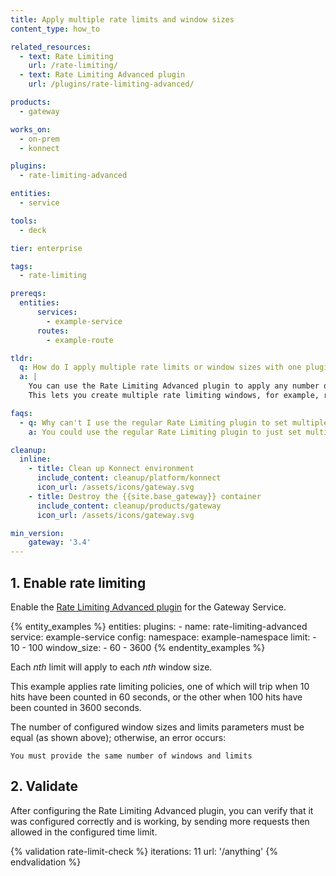 ```yaml
---
title: Apply multiple rate limits and window sizes
content_type: how_to

related_resources:
  - text: Rate Limiting
    url: /rate-limiting/
  - text: Rate Limiting Advanced plugin
    url: /plugins/rate-limiting-advanced/

products:
  - gateway

works_on:
  - on-prem
  - konnect

plugins: 
  - rate-limiting-advanced

entities:
  - service

tools:
  - deck

tier: enterprise

tags:
  - rate-limiting

prereqs:
  entities:
      services:
        - example-service
      routes:
        - example-route

tldr: 
  q: How do I apply multiple rate limits or window sizes with one plugin instance?
  a: |
    You can use the Rate Limiting Advanced plugin to apply any number of rate limits and window sizes per plugin instance. 
    This lets you create multiple rate limiting windows, for example, rate limit per minute and per hour, and per any arbitrary window size.

faqs:
  - q: Why can't I use the regular Rate Limiting plugin to set multiple limits and window sizes?
    a: You could use the regular Rate Limiting plugin to just set multiple limits, but the regular plugin doesn't support configurable window sizes.

cleanup:
  inline:
    - title: Clean up Konnect environment
      include_content: cleanup/platform/konnect
      icon_url: /assets/icons/gateway.svg
    - title: Destroy the {{site.base_gateway}} container
      include_content: cleanup/products/gateway
      icon_url: /assets/icons/gateway.svg

min_version:
    gateway: '3.4'
---
```


## 1. Enable rate limiting

Enable the [Rate Limiting Advanced plugin](/plugins/rate-limiting-advanced/) for the Gateway Service.

{% entity_examples %}
entities:
  plugins:
    - name: rate-limiting-advanced
      service: example-service
      config:
        namespace: example-namespace
        limit:
        - 10
        - 100
        window_size:
        - 60
        - 3600
{% endentity_examples %}

Each *nth* limit will apply to each *nth* window size.

This example applies rate limiting policies, one of which will trip when 10 hits have been counted in 60 seconds,
or the other when 100 hits have been counted in 3600 seconds. 

The number of configured window sizes and limits parameters must be equal (as shown above);
otherwise, an error occurs:

```plaintext
You must provide the same number of windows and limits
```

## 2. Validate

After configuring the Rate Limiting Advanced plugin, you can verify that it was configured correctly and is working, by sending more requests then allowed in the configured time limit.

{% validation rate-limit-check %}
iterations: 11
url: '/anything'
{% endvalidation %}
